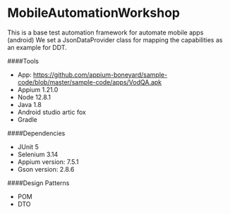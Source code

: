 # MobileAutomationWorkshop
This is a base test automation framework for automate mobile apps (android)
We set a JsonDataProvider class for mapping the capabilities as an example for DDT.

####Tools
* App: https://github.com/appium-boneyard/sample-code/blob/master/sample-code/apps/VodQA.apk
* Appium 1.21.0
* Node 12.8.1
* Java 1.8
* Android studio artic fox
* Gradle

####Dependencies
* JUnit 5
* Selenium 3.14
* Appium version: 7.5.1
* Gson version: 2.8.6

####Design Patterns
* POM
* DTO

